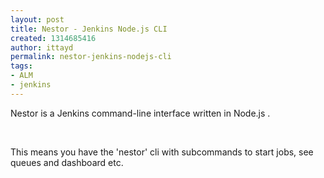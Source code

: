 ```yaml
---
layout: post
title: Nestor - Jenkins Node.js CLI
created: 1314685416
author: ittayd
permalink: nestor-jenkins-nodejs-cli
tags:
- ALM
- jenkins
---
```

<p>Nestor is a Jenkins command-line interface written in Node.js .</p>
<p>&nbsp;</p>
<p>This means you have the 'nestor' cli with subcommands to start jobs, see queues and dashboard etc.</p>
